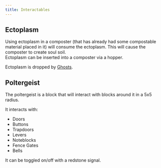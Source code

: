 ```yaml
---
title: Interactables
---
```


## Ectoplasm
Using ectoplasm in a composter (that has already had some compostable material placed in it) will consume the ectoplasm. This will cause the composter to create soul soil.  
Ectoplasm can be inserted into a composter via a hopper.

Ectoplasm is dropped by [Ghosts](../features/mobs#ghost). 

## Poltergeist
The poltergeist is a block that will interact with blocks around it in a 5x5 radius. 

It interacts with:  
* Doors  
* Buttons  
* Trapdoors  
* Levers  
* Noteblocks  
* Fence Gates  
* Bells

It can be toggled on/off with a redstone signal.